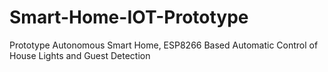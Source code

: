# Smart-Home-IOT-Prototype
Prototype Autonomous Smart Home, ESP8266 Based Automatic Control of House Lights and Guest Detection
